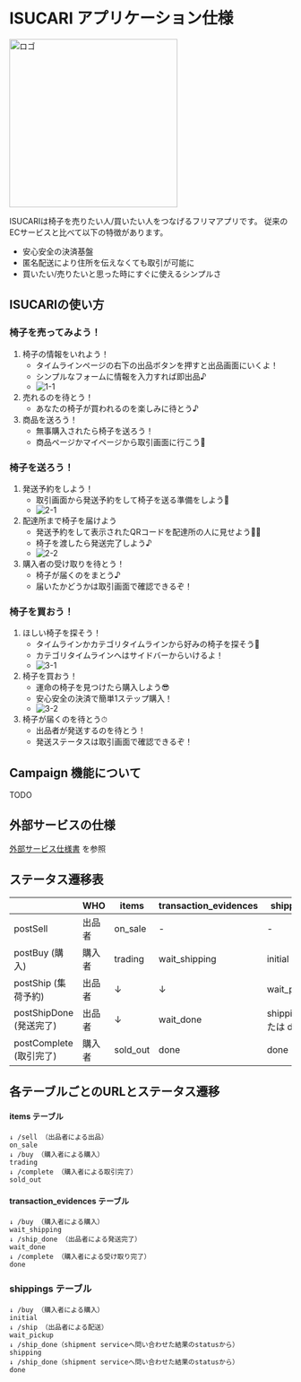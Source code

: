 # ISUCARI アプリケーション仕様

<img src="../frontend/public/logo.png" alt="ロゴ" height="300px" />

ISUCARIは椅子を売りたい人/買いたい人をつなげるフリマアプリです。
従来のECサービスと比べて以下の特徴があります。

* 安心安全の決済基盤
* 匿名配送により住所を伝えなくても取引が可能に
* 買いたい/売りたいと思った時にすぐに使えるシンプルさ

## ISUCARIの使い方

### 椅子を売ってみよう！

1. 椅子の情報をいれよう！
    - タイムラインページの右下の出品ボタンを押すと出品画面にいくよ！
    - シンプルなフォームに情報を入力すれば即出品♪
    - ![1-1](images/1-1.png)
1. 売れるのを待とう！
    - あなたの椅子が買われるのを楽しみに待とう♪
1. 商品を送ろう！
    - 無事購入されたら椅子を送ろう！
    - 商品ページかマイページから取引画面に行こう👀

### 椅子を送ろう！

1. 発送予約をしよう！
    - 取引画面から発送予約をして椅子を送る準備をしよう😤
    - ![2-1](images/2-1.png)
1. 配達所まで椅子を届けよう
    - 発送予約をして表示されたQRコードを配達所の人に見せよう🏃‍♀️
    - 椅子を渡したら発送完了しよう♪
    - ![2-2](images/2-2.png)
1. 購入者の受け取りを待とう！
    - 椅子が届くのをまとう♪
    - 届いたかどうかは取引画面で確認できるぞ！

### 椅子を買おう！

1. ほしい椅子を探そう！
    - タイムラインかカテゴリタイムラインから好みの椅子を探そう👀
    - カテゴリタイムラインへはサイドバーからいけるよ！
    - ![3-1](images/3-1.png)
1. 椅子を買おう！
    - 運命の椅子を見つけたら購入しよう😎
    - 安心安全の決済で簡単1ステップ購入！
    - ![3-2](images/3-2.png)
1. 椅子が届くのを待とう⏱
    - 出品者が発送するのを待とう！
    - 発送ステータスは取引画面で確認できるぞ！

## Campaign 機能について

TODO

##  外部サービスの仕様

[外部サービス仕様書](EXTERNAL_SERVICE_SPEC.md) を参照

## ステータス遷移表

|                       | WHO    | items    | transaction_evidences | shippings            |
|-----------------------|--------|----------|-----------------------|----------------------|
| postSell              | 出品者  | on_sale  | -                    | -                    |
| postBuy  (購入)      | 購入者  | trading  | wait_shipping         | initial              |
| postShip (集荷予約)   | 出品者 | ↓        | ↓                     | wait_pickup          |
| postShipDone (発送完了)|  出品者 | ↓        | wait_done             | shipping または done |
| postComplete (取引完了)| 購入者  | sold_out | done                  | done                 |


## 各テーブルごとのURLとステータス遷移

#### items テーブル

```
↓ /sell （出品者による出品）
on_sale
↓ /buy （購入者による購入）
trading
↓ /complete （購入者による取引完了）
sold_out
```

#### transaction_evidences テーブル

```
↓ /buy （購入者による購入）
wait_shipping
↓ /ship_done （出品者による発送完了）
wait_done
↓ /complete （購入者による受け取り完了）
done
```

### shippings テーブル

```
↓ /buy （購入者による購入）
initial
↓ /ship （出品者による配送）
wait_pickup
↓ /ship_done（shipment serviceへ問い合わせた結果のstatusから）
shipping
↓ /ship_done（shipment serviceへ問い合わせた結果のstatusから）
done
```
